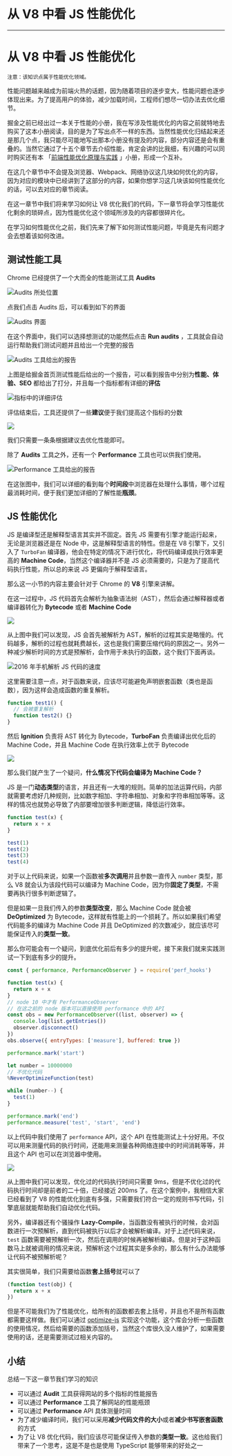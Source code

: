 
# 从 V8 中看 JS 性能优化
---

# 从 V8 中看 JS 性能优化

```text
注意：该知识点属于性能优化领域。
```

性能问题越来越成为前端火热的话题，因为随着项目的逐步变大，性能问题也逐步体现出来。为了提高用户的体验，减少加载时间，工程师们想尽一切办法去优化细节。

掘金之前已经出过一本关于性能的小册，我在写涉及性能优化的内容之前就特地去购买了这本小册阅读，目的是为了写出点不一样的东西。当然性能优化归结起来还是那几个点，我只能尽可能地写出那本小册没有提及的内容，部分内容还是会有重叠的。当然它通过了十五个章节去介绍性能，肯定会讲的比我细，有兴趣的可以同时购买还有本 「[前端性能优化原理与实践](https://juejin.cn/book/6844733750048210957?referrer=574f8d8d2e958a005fd4edac) 」小册，形成一个互补。

在这几个章节中不会提及浏览器、Webpack、网络协议这几块如何优化的内容，因为对应的模块中已经讲到了这部分的内容，如果你想学习这几块该如何性能优化的话，可以去对应的章节阅读。

在这一章节中我们将来学习如何让 V8 优化我们的代码，下一章节将会学习性能优化剩余的琐碎点，因为性能优化这个领域所涉及的内容都很碎片化。

在学习如何性能优化之前，我们先来了解下如何测试性能问题，毕竟是先有问题才会去想着该如何改进。

## 测试性能工具

Chrome 已经提供了一个大而全的性能测试工具 **Audits**

![](https://p3-juejin.byteimg.com/tos-cn-i-k3u1fbpfcp/d2b87a0d66b2474cabdb94b0b7e4effc~tplv-k3u1fbpfcp-zoom-1.image "Audits 所处位置")

点我们点击 Audits 后，可以看到如下的界面

![](https://p3-juejin.byteimg.com/tos-cn-i-k3u1fbpfcp/7651dca0f8d349b08fd82fd24293c05c~tplv-k3u1fbpfcp-zoom-1.image "Audits 界面")

在这个界面中，我们可以选择想测试的功能然后点击 **Run audits** ，工具就会自动运行帮助我们测试问题并且给出一个完整的报告

![](https://p3-juejin.byteimg.com/tos-cn-i-k3u1fbpfcp/b86317c2ea444819ab0c8da083487e6a~tplv-k3u1fbpfcp-zoom-1.image "Audits 工具给出的报告")

上图是给掘金首页测试性能后给出的一个报告，可以看到报告中分别为**性能、体验、SEO** 都给出了打分，并且每一个指标都有详细的**评估**

![](https://p3-juejin.byteimg.com/tos-cn-i-k3u1fbpfcp/47d27ca5ae0a4ecca918418954eef1ee~tplv-k3u1fbpfcp-zoom-1.image "指标中的详细评估")

评估结束后，工具还提供了一些**建议**便于我们提高这个指标的分数

![](https://p6-juejin.byteimg.com/tos-cn-i-k3u1fbpfcp/d98db62d24f2449584f90894ab47a8a5~tplv-k3u1fbpfcp-watermark.image)

我们只需要一条条根据建议去优化性能即可。

除了 **Audits** 工具之外，还有一个 **Performance** 工具也可以供我们使用。

![](https://p3-juejin.byteimg.com/tos-cn-i-k3u1fbpfcp/94b5452830ce43dab2844016b755c22a~tplv-k3u1fbpfcp-zoom-1.image "Performance 工具给出的报告")

在这张图中，我们可以详细的看到每个**时间段**中浏览器在处理什么事情，哪个过程最消耗时间，便于我们更加详细的了解性能**瓶颈**。

## JS 性能优化

JS 是编译型还是解释型语言其实并不固定。首先 JS 需要有引擎才能运行起来，无论是浏览器还是在 Node 中，这是解释型语言的特性。但是在 V8 引擎下，又引入了 `TurboFan` 编译器，他会在特定的情况下进行优化，将代码编译成执行效率更高的 **Machine Code**，当然这个编译器并不是 JS 必须需要的，只是为了提高代码执行性能，所以总的来说 JS 更偏向于解释型语言。

那么这一小节的内容主要会针对于 Chrome 的 **V8** 引擎来讲解。

在这一过程中，JS 代码首先会解析为抽象语法树（AST），然后会通过解释器或者编译器转化为 **Bytecode** 或者 **Machine Code**

![](https://p6-juejin.byteimg.com/tos-cn-i-k3u1fbpfcp/423e54a54a8f413b91059a369fc516b7~tplv-k3u1fbpfcp-watermark.image)

从上图中我们可以发现，JS 会首先被解析为 AST，解析的过程其实是略慢的。代码越多，解析的过程也就耗费越长，这也是我们需要压缩代码的原因之一。另外一种减少解析时间的方式是预解析，会作用于未执行的函数，这个我们下面再谈。

![](https://p3-juejin.byteimg.com/tos-cn-i-k3u1fbpfcp/337c4db7205349fd990ccda88dc057a7~tplv-k3u1fbpfcp-zoom-1.image "2016 年手机解析 JS 代码的速度")

这里需要注意一点，对于函数来说，应该尽可能避免声明嵌套函数（类也是函数），因为这样会造成函数的重复解析。

```js
function test1() {
  // 会被重复解析
  function test2() {}
}
```

然后 **Ignition** 负责将 AST 转化为 Bytecode，**TurboFan** 负责编译出优化后的 Machine Code，并且 Machine Code 在执行效率上优于 Bytecode

![](https://p9-juejin.byteimg.com/tos-cn-i-k3u1fbpfcp/22416b9f98de4980a97ee95e6a4f0b4a~tplv-k3u1fbpfcp-watermark.image)

那么我们就产生了一个疑问，**什么情况下代码会编译为 Machine Code？**

JS 是一门**动态类型**的语言，并且还有一大堆的规则。简单的加法运算代码，内部就需要考虑好几种规则，比如数字相加、字符串相加、对象和字符串相加等等。这样的情况也就势必导致了内部要增加很多判断逻辑，降低运行效率。

```js
function test(x) {
  return x + x
}

test(1)
test(2)
test(3)
test(4)
```

对于以上代码来说，如果一个函数被**多次调用**并且参数一直传入 `number` 类型，那么 V8 就会认为该段代码可以编译为 Machine Code，因为你**固定了类型**，不需要再执行很多判断逻辑了。

但是如果一旦我们传入的参数**类型改变**，那么 Machine Code 就会被 **DeOptimized** 为 Bytecode，这样就有性能上的一个损耗了。所以如果我们希望代码能多的编译为 Machine Code 并且 DeOptimized 的次数减少，就应该尽可能保证传入的**类型一致**。

那么你可能会有一个疑问，到底优化前后有多少的提升呢，接下来我们就来实践测试一下到底有多少的提升。

```js
const { performance, PerformanceObserver } = require('perf_hooks')

function test(x) {
  return x + x
}
// node 10 中才有 PerformanceObserver
// 在这之前的 node 版本可以直接使用 performance 中的 API
const obs = new PerformanceObserver((list, observer) => {
  console.log(list.getEntries())
  observer.disconnect()
})
obs.observe({ entryTypes: ['measure'], buffered: true })

performance.mark('start')

let number = 10000000
// 不优化代码
%NeverOptimizeFunction(test)

while (number--) {
  test(1)
}

performance.mark('end')
performance.measure('test', 'start', 'end')
```

以上代码中我们使用了 `performance` API，这个 API 在性能测试上十分好用。不仅可以用来测量代码的执行时间，还能用来测量各种网络连接中的时间消耗等等，并且这个 API 也可以在浏览器中使用。

![](https://p1-juejin.byteimg.com/tos-cn-i-k3u1fbpfcp/8b17d9b088f84e11aab2111a70c5ab68~tplv-k3u1fbpfcp-watermark.image)

从上图中我们可以发现，优化过的代码执行时间只需要 9ms，但是不优化过的代码执行时间却是前者的二十倍，已经接近 200ms 了。在这个案例中，我相信大家已经看到了 V8 的性能优化到底有多强，只需要我们符合一定的规则书写代码，引擎底层就能帮助我们自动优化代码。

另外，编译器还有个骚操作 **Lazy-Compile**，当函数没有被执行的时候，会对函数进行一次预解析，直到代码被执行以后才会被解析编译。对于上述代码来说，`test` 函数需要被预解析一次，然后在调用的时候再被解析编译。但是对于这种函数马上就被调用的情况来说，预解析这个过程其实是多余的，那么有什么办法能够让代码不被预解析呢？

其实很简单，我们只需要给函数**套上括号**就可以了

```js
(function test(obj) {
  return x + x
})
```

但是不可能我们为了性能优化，给所有的函数都去套上括号，并且也不是所有函数都需要这样做。我们可以通过 [optimize-js](https://github.com/nolanlawson/optimize-js) 实现这个功能，这个库会分析一些函数的使用情况，然后给需要的函数添加括号，当然这个库很久没人维护了，如果需要使用的话，还是需要测试过相关内容的。

## 小结

总结一下这一章节我们学习的知识

- 可以通过 **Audit** 工具获得网站的多个指标的性能报告
- 可以通过 **Performance** 工具了解网站的性能瓶颈
- 可以通过 **Performance** API 具体测量时间
- 为了减少编译时间，我们可以采用**减少代码文件的大小**或者**减少书写嵌套函数**的方式
- 为了让 V8 优化代码，我们应该尽可能保证传入参数的**类型一致**。这也给我们带来了一个思考，这是不是也是使用 TypeScript 能够带来的好处之一
    